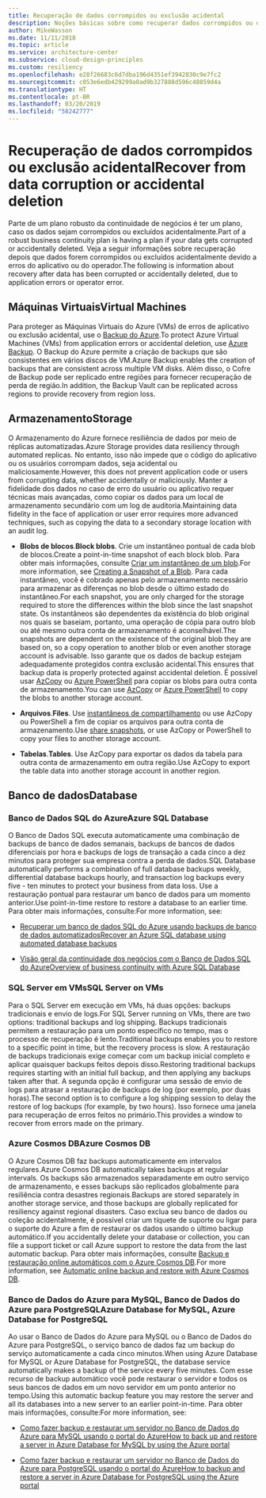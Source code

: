 ```yaml
---
title: Recuperação de dados corrompidos ou exclusão acidental
description: Noções básicas sobre como recuperar dados corrompidos ou de exclusão acidental e como criar aplicativos resilientes, altamente disponíveis, com tolerância a falhas, bem como planejamento de recuperação de desastres.
author: MikeWasson
ms.date: 11/11/2018
ms.topic: article
ms.service: architecture-center
ms.subservice: cloud-design-principles
ms.custom: resiliency
ms.openlocfilehash: e28f26683c6d7dba196d4351ef3942830c9e7fc2
ms.sourcegitcommit: c053e6edb429299a0ad9b327888d596c48859d4a
ms.translationtype: HT
ms.contentlocale: pt-BR
ms.lasthandoff: 03/20/2019
ms.locfileid: "58242777"
---
```

# <a name="recover-from-data-corruption-or-accidental-deletion"></a><span data-ttu-id="a4bde-103">Recuperação de dados corrompidos ou exclusão acidental</span><span class="sxs-lookup"><span data-stu-id="a4bde-103">Recover from data corruption or accidental deletion</span></span>

<span data-ttu-id="a4bde-104">Parte de um plano robusto da continuidade de negócios é ter um plano, caso os dados sejam corrompidos ou excluídos acidentalmente.</span><span class="sxs-lookup"><span data-stu-id="a4bde-104">Part of a robust business continuity plan is having a plan if your data gets corrupted or accidentally deleted.</span></span> <span data-ttu-id="a4bde-105">Veja a seguir informações sobre recuperação depois que dados forem corrompidos ou excluídos acidentalmente devido a erros do aplicativo ou do operador.</span><span class="sxs-lookup"><span data-stu-id="a4bde-105">The following is information about recovery after data has been corrupted or accidentally deleted, due to application errors or operator error.</span></span>

## <a name="virtual-machines"></a><span data-ttu-id="a4bde-106">Máquinas Virtuais</span><span class="sxs-lookup"><span data-stu-id="a4bde-106">Virtual Machines</span></span>

<span data-ttu-id="a4bde-107">Para proteger as Máquinas Virtuais do Azure (VMs) de erros de aplicativo ou exclusão acidental, use o [Backup do Azure](/azure/backup/).</span><span class="sxs-lookup"><span data-stu-id="a4bde-107">To protect Azure Virtual Machines (VMs) from application errors or accidental deletion, use [Azure Backup](/azure/backup/).</span></span> <span data-ttu-id="a4bde-108">O Backup do Azure permite a criação de backups que são consistentes em vários discos de VM.</span><span class="sxs-lookup"><span data-stu-id="a4bde-108">Azure Backup enables the creation of backups that are consistent across multiple VM disks.</span></span> <span data-ttu-id="a4bde-109">Além disso, o Cofre de Backup pode ser replicado entre regiões para fornecer recuperação de perda de região.</span><span class="sxs-lookup"><span data-stu-id="a4bde-109">In addition, the Backup Vault can be replicated across regions to provide recovery from region loss.</span></span>

## <a name="storage"></a><span data-ttu-id="a4bde-110">Armazenamento</span><span class="sxs-lookup"><span data-stu-id="a4bde-110">Storage</span></span>

<span data-ttu-id="a4bde-111">O Armazenamento do Azure fornece resiliência de dados por meio de réplicas automatizadas.</span><span class="sxs-lookup"><span data-stu-id="a4bde-111">Azure Storage provides data resiliency through automated replicas.</span></span> <span data-ttu-id="a4bde-112">No entanto, isso não impede que o código do aplicativo ou os usuários corrompam dados, seja acidental ou maliciosamente.</span><span class="sxs-lookup"><span data-stu-id="a4bde-112">However, this does not prevent application code or users from corrupting data, whether accidentally or maliciously.</span></span> <span data-ttu-id="a4bde-113">Manter a fidelidade dos dados no caso de erro do usuário ou aplicativo requer técnicas mais avançadas, como copiar os dados para um local de armazenamento secundário com um log de auditoria.</span><span class="sxs-lookup"><span data-stu-id="a4bde-113">Maintaining data fidelity in the face of application or user error requires more advanced techniques, such as copying the data to a secondary storage location with an audit log.</span></span>

- <span data-ttu-id="a4bde-114">**Blobs de blocos**.</span><span class="sxs-lookup"><span data-stu-id="a4bde-114">**Block blobs**.</span></span> <span data-ttu-id="a4bde-115">Crie um instantâneo pontual de cada blob de blocos.</span><span class="sxs-lookup"><span data-stu-id="a4bde-115">Create a point-in-time snapshot of each block blob.</span></span> <span data-ttu-id="a4bde-116">Para obter mais informações, consulte [Criar um instantâneo de um blob](/rest/api/storageservices/creating-a-snapshot-of-a-blob).</span><span class="sxs-lookup"><span data-stu-id="a4bde-116">For more information, see [Creating a Snapshot of a Blob](/rest/api/storageservices/creating-a-snapshot-of-a-blob).</span></span> <span data-ttu-id="a4bde-117">Para cada instantâneo, você é cobrado apenas pelo armazenamento necessário para armazenar as diferenças no blob desde o último estado do instantâneo.</span><span class="sxs-lookup"><span data-stu-id="a4bde-117">For each snapshot, you are only charged for the storage required to store the differences within the blob since the last snapshot state.</span></span> <span data-ttu-id="a4bde-118">Os instantâneos são dependentes da existência do blob original nos quais se baseiam, portanto, uma operação de cópia para outro blob ou até mesmo outra conta de armazenamento é aconselhável.</span><span class="sxs-lookup"><span data-stu-id="a4bde-118">The snapshots are dependent on the existence of the original blob they are based on, so a copy operation to another blob or even another storage account is advisable.</span></span> <span data-ttu-id="a4bde-119">Isso garante que os dados de backup estejam adequadamente protegidos contra exclusão acidental.</span><span class="sxs-lookup"><span data-stu-id="a4bde-119">This ensures that backup data is properly protected against accidental deletion.</span></span> <span data-ttu-id="a4bde-120">É possível usar [AzCopy](/azure/storage/common/storage-use-azcopy) ou [Azure PowerShell](/azure/storage/common/storage-powershell-guide-full) para copiar os blobs para outra conta de armazenamento.</span><span class="sxs-lookup"><span data-stu-id="a4bde-120">You can use [AzCopy](/azure/storage/common/storage-use-azcopy) or [Azure PowerShell](/azure/storage/common/storage-powershell-guide-full) to copy the blobs to another storage account.</span></span>

- <span data-ttu-id="a4bde-121">**Arquivos**.</span><span class="sxs-lookup"><span data-stu-id="a4bde-121">**Files**.</span></span> <span data-ttu-id="a4bde-122">Use [instantâneos de compartilhamento](/azure/storage/files/storage-snapshots-files) ou use AzCopy ou PowerShell a fim de copiar os arquivos para outra conta de armazenamento.</span><span class="sxs-lookup"><span data-stu-id="a4bde-122">Use [share snapshots](/azure/storage/files/storage-snapshots-files), or use AzCopy or PowerShell to copy your files to another storage account.</span></span>

- <span data-ttu-id="a4bde-123">**Tabelas**.</span><span class="sxs-lookup"><span data-stu-id="a4bde-123">**Tables**.</span></span> <span data-ttu-id="a4bde-124">Use AzCopy para exportar os dados da tabela para outra conta de armazenamento em outra região.</span><span class="sxs-lookup"><span data-stu-id="a4bde-124">Use AzCopy to export the table data into another storage account in another region.</span></span>

## <a name="database"></a><span data-ttu-id="a4bde-125">Banco de dados</span><span class="sxs-lookup"><span data-stu-id="a4bde-125">Database</span></span>

### <a name="azure-sql-database"></a><span data-ttu-id="a4bde-126">Banco de Dados SQL do Azure</span><span class="sxs-lookup"><span data-stu-id="a4bde-126">Azure SQL Database</span></span>

<span data-ttu-id="a4bde-127">O Banco de Dados SQL executa automaticamente uma combinação de backups de banco de dados semanais, backups de bancos de dados diferenciais por hora e backups de logs de transação a cada cinco a dez minutos para proteger sua empresa contra a perda de dados.</span><span class="sxs-lookup"><span data-stu-id="a4bde-127">SQL Database automatically performs a combination of full database backups weekly, differential database backups hourly, and transaction log backups every five - ten minutes to protect your business from data loss.</span></span> <span data-ttu-id="a4bde-128">Use a restauração pontual para restaurar um banco de dados para um momento anterior.</span><span class="sxs-lookup"><span data-stu-id="a4bde-128">Use point-in-time restore to restore a database to an earlier time.</span></span> <span data-ttu-id="a4bde-129">Para obter mais informações, consulte:</span><span class="sxs-lookup"><span data-stu-id="a4bde-129">For more information, see:</span></span>

- [<span data-ttu-id="a4bde-130">Recuperar um banco de dados SQL do Azure usando backups de banco de dados automatizados</span><span class="sxs-lookup"><span data-stu-id="a4bde-130">Recover an Azure SQL database using automated database backups</span></span>](/azure/sql-database/sql-database-recovery-using-backups)

- [<span data-ttu-id="a4bde-131">Visão geral da continuidade dos negócios com o Banco de Dados SQL do Azure</span><span class="sxs-lookup"><span data-stu-id="a4bde-131">Overview of business continuity with Azure SQL Database</span></span>](/azure/sql-database/sql-database-business-continuity)

### <a name="sql-server-on-vms"></a><span data-ttu-id="a4bde-132">SQL Server em VMs</span><span class="sxs-lookup"><span data-stu-id="a4bde-132">SQL Server on VMs</span></span>

<span data-ttu-id="a4bde-133">Para o SQL Server em execução em VMs, há duas opções: backups tradicionais e envio de logs.</span><span class="sxs-lookup"><span data-stu-id="a4bde-133">For SQL Server running on VMs, there are two options: traditional backups and log shipping.</span></span> <span data-ttu-id="a4bde-134">Backups tradicionais permitem a restauração para um ponto específico no tempo, mas o processo de recuperação é lento.</span><span class="sxs-lookup"><span data-stu-id="a4bde-134">Traditional backups enables you to restore to a specific point in time, but the recovery process is slow.</span></span> <span data-ttu-id="a4bde-135">A restauração de backups tradicionais exige começar com um backup inicial completo e aplicar quaisquer backups feitos depois disso.</span><span class="sxs-lookup"><span data-stu-id="a4bde-135">Restoring traditional backups requires starting with an initial full backup, and then applying any backups taken after that.</span></span> <span data-ttu-id="a4bde-136">A segunda opção é configurar uma sessão de envio de logs para atrasar a restauração de backups de log (por exemplo, por duas horas).</span><span class="sxs-lookup"><span data-stu-id="a4bde-136">The second option is to configure a log shipping session to delay the restore of log backups (for example, by two hours).</span></span> <span data-ttu-id="a4bde-137">Isso fornece uma janela para recuperação de erros feitos no primário.</span><span class="sxs-lookup"><span data-stu-id="a4bde-137">This provides a window to recover from errors made on the primary.</span></span>

### <a name="azure-cosmos-db"></a><span data-ttu-id="a4bde-138">Azure Cosmos DB</span><span class="sxs-lookup"><span data-stu-id="a4bde-138">Azure Cosmos DB</span></span>

<span data-ttu-id="a4bde-139">O Azure Cosmos DB faz backups automaticamente em intervalos regulares.</span><span class="sxs-lookup"><span data-stu-id="a4bde-139">Azure Cosmos DB automatically takes backups at regular intervals.</span></span> <span data-ttu-id="a4bde-140">Os backups são armazenados separadamente em outro serviço de armazenamento, e esses backups são replicados globalmente para resiliência contra desastres regionais.</span><span class="sxs-lookup"><span data-stu-id="a4bde-140">Backups are stored separately in another storage service, and those backups are globally replicated for resiliency against regional disasters.</span></span> <span data-ttu-id="a4bde-141">Caso exclua seu banco de dados ou coleção acidentalmente, é possível criar um tíquete de suporte ou ligar para o suporte do Azure a fim de restaurar os dados usando o último backup automático.</span><span class="sxs-lookup"><span data-stu-id="a4bde-141">If you accidentally delete your database or collection, you can file a support ticket or call Azure support to restore the data from the last automatic backup.</span></span> <span data-ttu-id="a4bde-142">Para obter mais informações, consulte [Backup e restauração online automáticos com o Azure Cosmos DB](/azure/cosmos-db/online-backup-and-restore).</span><span class="sxs-lookup"><span data-stu-id="a4bde-142">For more information, see [Automatic online backup and restore with Azure Cosmos DB](/azure/cosmos-db/online-backup-and-restore).</span></span>

### <a name="azure-database-for-mysql-azure-database-for-postgresql"></a><span data-ttu-id="a4bde-143">Banco de Dados do Azure para MySQL, Banco de Dados do Azure para PostgreSQL</span><span class="sxs-lookup"><span data-stu-id="a4bde-143">Azure Database for MySQL, Azure Database for PostgreSQL</span></span>

<span data-ttu-id="a4bde-144">Ao usar o Banco de Dados do Azure para MySQL ou o Banco de Dados do Azure para PostgreSQL, o serviço banco de dados faz um backup do serviço automaticamente a cada cinco minutos.</span><span class="sxs-lookup"><span data-stu-id="a4bde-144">When using Azure Database for MySQL or Azure Database for PostgreSQL, the database service automatically makes a backup of the service every five minutes.</span></span> <span data-ttu-id="a4bde-145">Com esse recurso de backup automático você pode restaurar o servidor e todos os seus bancos de dados em um novo servidor em um ponto anterior no tempo.</span><span class="sxs-lookup"><span data-stu-id="a4bde-145">Using this automatic backup feature you may restore the server and all its databases into a new server to an earlier point-in-time.</span></span> <span data-ttu-id="a4bde-146">Para obter mais informações, consulte:</span><span class="sxs-lookup"><span data-stu-id="a4bde-146">For more information, see:</span></span>

- [<span data-ttu-id="a4bde-147">Como fazer backup e restaurar um servidor no Banco de Dados do Azure para MySQL usando o portal do Azure</span><span class="sxs-lookup"><span data-stu-id="a4bde-147">How to back up and restore a server in Azure Database for MySQL by using the Azure portal</span></span>](/azure/mysql/howto-restore-server-portal)

- [<span data-ttu-id="a4bde-148">Como fazer backup e restaurar um servidor no Banco de Dados do Azure para PostgreSQL usando o portal do Azure</span><span class="sxs-lookup"><span data-stu-id="a4bde-148">How to backup and restore a server in Azure Database for PostgreSQL using the Azure portal</span></span>](/azure/postgresql/howto-restore-server-portal)

